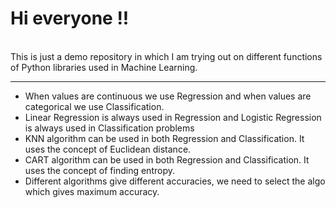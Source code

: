 <h1> Hi everyone !! </h1><br>
This is just a demo repository in which I am trying out on different functions of Python libraries used in Machine Learning.<br>
<hr>
<ul>
  <li>When values are continuous we use Regression and when values are categorical we use Classification.</li>
  <li>Linear Regression is always used in Regression and Logistic Regression is always used in Classification problems</li>
  <li>KNN algorithm can be used in both Regression and Classification. It uses the concept of Euclidean distance.</li>
  <li>CART algorithm can be used in both Regression and Classification. It uses the concept of finding entropy.</li>
  <li>Different algorithms give different accuracies, we need to select the algo which gives maximum accuracy.</li>
</ul>
